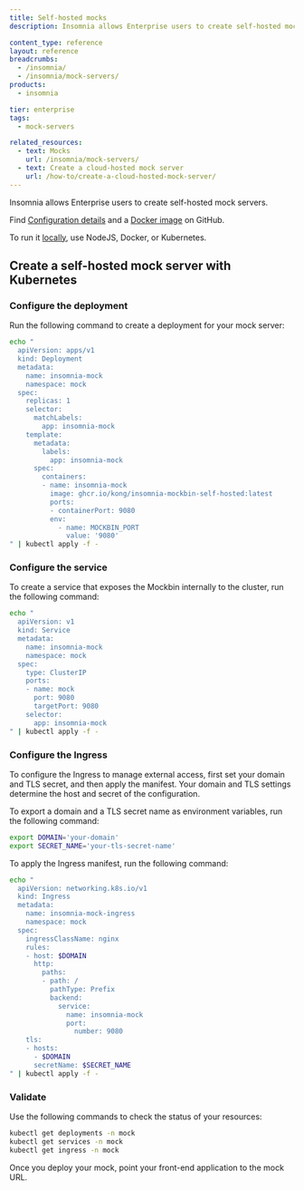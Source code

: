 ```yaml
---
title: Self-hosted mocks
description: Insomnia allows Enterprise users to create self-hosted mock servers.

content_type: reference
layout: reference
breadcrumbs:
  - /insomnia/
  - /insomnia/mock-servers/
products:
  - insomnia

tier: enterprise
tags:
  - mock-servers

related_resources:
  - text: Mocks
    url: /insomnia/mock-servers/
  - text: Create a cloud-hosted mock server
    url: /how-to/create-a-cloud-hosted-mock-server/
---
```


Insomnia allows Enterprise users to create self-hosted mock servers.

Find [Configuration details](https://github.com/Kong/insomnia-mockbin/tree/self-hosted) and a [Docker image](https://github.com/Kong/insomnia-mockbin/pkgs/container/insomnia-mockbin-self-hosted/versions) on GitHub.

To run it [locally](https://github.com/Kong/insomnia-mockbin/tree/self-hosted?tab=readme-ov-file#installation), use NodeJS, Docker, or Kubernetes.

## Create a self-hosted mock server with Kubernetes

### Configure the deployment

Run the following command to create a deployment for your mock server:

```sh
echo "
  apiVersion: apps/v1
  kind: Deployment
  metadata:
    name: insomnia-mock
    namespace: mock
  spec:
    replicas: 1
    selector:
      matchLabels:
        app: insomnia-mock
    template:
      metadata:
        labels:
          app: insomnia-mock
      spec:
        containers:
        - name: insomnia-mock
          image: ghcr.io/kong/insomnia-mockbin-self-hosted:latest
          ports:
          - containerPort: 9080
          env:
            - name: MOCKBIN_PORT
              value: '9080'
" | kubectl apply -f -
```

### Configure the service

To create a service that exposes the Mockbin internally to the cluster, run the following command:

```sh
echo "
  apiVersion: v1
  kind: Service
  metadata:
    name: insomnia-mock
    namespace: mock
  spec:
    type: ClusterIP
    ports:
    - name: mock
      port: 9080
      targetPort: 9080
    selector:
      app: insomnia-mock
" | kubectl apply -f -
```

### Configure the Ingress

To configure the Ingress to manage external access, first set your domain and TLS secret, and then apply the manifest. Your domain and TLS settings determine the host and secret of the configuration.

To export a domain and a TLS secret name as environment variables, run the following command:

```sh
export DOMAIN='your-domain'
export SECRET_NAME='your-tls-secret-name'
```

To apply the Ingress manifest, run the following command:

```sh
echo "
  apiVersion: networking.k8s.io/v1
  kind: Ingress
  metadata:
    name: insomnia-mock-ingress
    namespace: mock
  spec:
    ingressClassName: nginx
    rules:
    - host: $DOMAIN
      http:
        paths:
        - path: /
          pathType: Prefix
          backend:
            service:
              name: insomnia-mock
              port:
                number: 9080
    tls:
    - hosts:
      - $DOMAIN
      secretName: $SECRET_NAME
" | kubectl apply -f -
```

### Validate

Use the following commands to check the status of your resources:

```sh
kubectl get deployments -n mock
kubectl get services -n mock
kubectl get ingress -n mock
```

Once you deploy your mock, point your front-end application to the mock URL.
